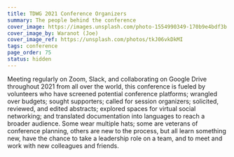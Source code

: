 ```yaml
---
title: TDWG 2021 Conference Organizers
summary: The people behind the conference
cover_image: https://images.unsplash.com/photo-1554990349-170b9e4bdf3b
cover_image_by: Waranot (Joe)
cover_image_ref: https://unsplash.com/photos/tkJ06vkDkMI
tags: conference
page_order: 75
status: hidden
---
```


Meeting regularly on Zoom, Slack, and collaborating on Google Drive throughout 2021 from all over the world, this conference is fueled by volunteers who have screened potential conference platforms; wrangled over budgets; sought supporters; called for session organizers; solicited, reviewed, and edited abstracts; explored spaces for virtual social networking; and translated documentation into languages to reach a broader audience. Some wear multiple hats; some are veterans of conference planning, others are new to the process, but all learn something new, have the chance to take a leadership role on a team, and to meet and work with new colleagues and friends.
